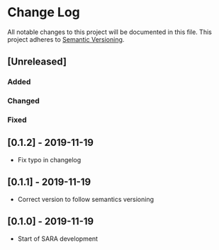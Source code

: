 # Change Log
All notable changes to this project will be documented in this file.
This project adheres to [Semantic Versioning](http://semver.org/).

## [Unreleased]
### Added


### Changed


### Fixed

## [0.1.2] - 2019-11-19
- Fix typo in changelog

## [0.1.1] - 2019-11-19
- Correct version to follow semantics versioning

## [0.1.0] - 2019-11-19
- Start of SARA development
